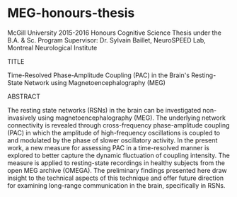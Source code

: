 # MEG-honours-thesis

McGill University 2015-2016
Honours Cognitive Science Thesis under the B.A. & Sc. Program
Supervisor: Dr. Sylvain Baillet, NeuroSPEED Lab, Montreal Neurological Institute


TITLE 

Time-Resolved Phase-Amplitude Coupling (PAC) in the Brain's Resting-State 
Network using Magnetoencephalography (MEG)


ABSTRACT

The resting state networks (RSNs) in the brain can be investigated non-invasively
using magnetoencephalography (MEG). The underlying network connectivity is
revealed through cross-frequency phase-amplitude coupling (PAC) in which the
amplitude of high-frequency oscillations is coupled to and modulated by the phase
of slower oscillatory activity. In the present work, a new measure for assessing PAC
in a time-resolved manner is explored to better capture the dynamic fluctuation of
coupling intensity. The measure is applied to resting-state recordings in healthy
subjects from the open MEG archive (OMEGA). The preliminary findings presented
here draw insight to the technical aspects of this technique and offer future
direction for examining long-range communication in the brain, specifically in RSNs.
